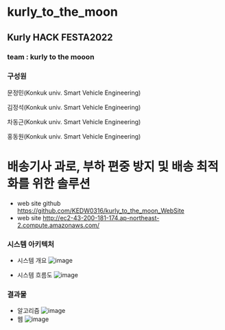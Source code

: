 # kurly_to_the_moon
 ## Kurly HACK FESTA2022  
 ### team : kurly to the mooon
 ### 구성원
 
 문정민(Konkuk univ. Smart Vehicle Engineering)
 
 김정석(Konkuk univ. Smart Vehicle Engineering)
 
 차동근(Konkuk univ. Smart Vehicle Engineering)
 
 홍동원(Konkuk univ. Smart Vehicle Engineering)
 
# 배송기사 과로, 부하 편중 방지 및 배송 최적화를 위한 솔루션
- web site github
  https://github.com/KEDW0316/kurly_to_the_moon_WebSite
- web site 
  http://ec2-43-200-181-174.ap-northeast-2.compute.amazonaws.com/

### 시스템 아키텍처

- 시스템 개요
    ![image](https://user-images.githubusercontent.com/90433400/186337646-8fa6e84c-cf29-4487-a046-4ea67d528b48.png)

    
    
- 시스템 흐름도
    ![image](https://user-images.githubusercontent.com/90433400/186337701-aa5ad650-6a81-4ce3-9093-ddd5cf91d110.png)

    
    
### 결과물
- 알고리즘
![image](https://user-images.githubusercontent.com/90433400/186337762-e7f5fd6b-693d-40be-b8df-042380668883.png)
- 웹
 ![image](https://user-images.githubusercontent.com/90433400/186337807-ebe5742b-f77f-4a93-aa6d-4937e320e756.png)
